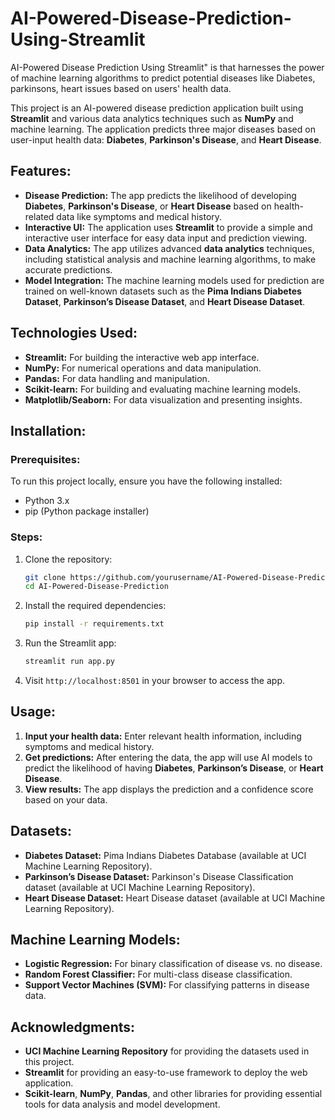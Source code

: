 # AI-Powered-Disease-Prediction-Using-Streamlit
AI-Powered Disease Prediction Using Streamlit" is  that harnesses the power of machine learning algorithms to predict potential diseases like Diabetes, parkinsons, heart issues based on users' health data.

This project is an AI-powered disease prediction application built using **Streamlit** and various data analytics techniques such as **NumPy** and machine learning. The application predicts three major diseases based on user-input health data: **Diabetes**, **Parkinson's Disease**, and **Heart Disease**.

## Features:
- **Disease Prediction:** The app predicts the likelihood of developing **Diabetes**, **Parkinson's Disease**, or **Heart Disease** based on health-related data like symptoms and medical history.
- **Interactive UI:** The application uses **Streamlit** to provide a simple and interactive user interface for easy data input and prediction viewing.
- **Data Analytics:** The app utilizes advanced **data analytics** techniques, including statistical analysis and machine learning algorithms, to make accurate predictions.
- **Model Integration:** The machine learning models used for prediction are trained on well-known datasets such as the **Pima Indians Diabetes Dataset**, **Parkinson’s Disease Dataset**, and **Heart Disease Dataset**.

## Technologies Used:
- **Streamlit:** For building the interactive web app interface.
- **NumPy:** For numerical operations and data manipulation.
- **Pandas:** For data handling and manipulation.
- **Scikit-learn:** For building and evaluating machine learning models.
- **Matplotlib/Seaborn:** For data visualization and presenting insights.

## Installation:

### Prerequisites:
To run this project locally, ensure you have the following installed:
- Python 3.x
- pip (Python package installer)

### Steps:
1. Clone the repository:
   ```bash
   git clone https://github.com/yourusername/AI-Powered-Disease-Prediction.git
   cd AI-Powered-Disease-Prediction
   ```
   
2. Install the required dependencies:
   ```bash
   pip install -r requirements.txt
   ```

3. Run the Streamlit app:
   ```bash
   streamlit run app.py
   ```

4. Visit `http://localhost:8501` in your browser to access the app.

## Usage:

1. **Input your health data:** Enter relevant health information, including symptoms and medical history.
2. **Get predictions:** After entering the data, the app will use AI models to predict the likelihood of having **Diabetes**, **Parkinson’s Disease**, or **Heart Disease**.
3. **View results:** The app displays the prediction and a confidence score based on your data.

## Datasets:
- **Diabetes Dataset:** Pima Indians Diabetes Database (available at UCI Machine Learning Repository).
- **Parkinson’s Disease Dataset:** Parkinson's Disease Classification dataset (available at UCI Machine Learning Repository).
- **Heart Disease Dataset:** Heart Disease dataset (available at UCI Machine Learning Repository).

## Machine Learning Models:
- **Logistic Regression:** For binary classification of disease vs. no disease.
- **Random Forest Classifier:** For multi-class disease classification.
- **Support Vector Machines (SVM):** For classifying patterns in disease data.

## Acknowledgments:
- **UCI Machine Learning Repository** for providing the datasets used in this project.
- **Streamlit** for providing an easy-to-use framework to deploy the web application.
- **Scikit-learn**, **NumPy**, **Pandas**, and other libraries for providing essential tools for data analysis and model development.

